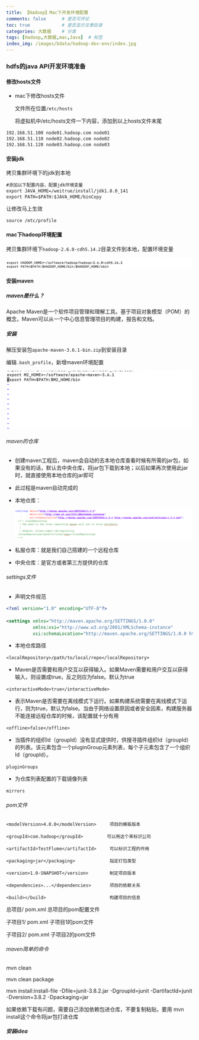 ```yaml
---
title: 【Hadoop】Mac下开发环境配置
comments: false      # 是否可评论
toc: true            # 是否显示文章目录
categories: 大数据    # 分类
tags: [Hadoop,大数据,mac,Java]  # 标签
index_img: /images/bdata/hadoop-dev-env/index.jpg
---
```


> <!-- more -->

### hdfs的java API开发环境准备

#### 修改hosts文件

- mac下修改hosts文件

  文件所在位置`/etc/hosts`

  将虚拟机中/etc/hosts文件一下内容，添加到以上hosts文件末尾

```
192.168.51.100 node01.hadoop.com node01
192.168.51.110 node02.hadoop.com node02
192.168.51.120 node03.hadoop.com node03
```

#### 安装jdk

拷贝集群环境下的jdk到本地

```
#添加以下配置内容，配置jdk环境变量
export JAVA_HOME=/weitrue/install/jdk1.8.0_141
export PATH=$PATH:$JAVA_HOME/binCopy
```

让修改马上生效

```
source /etc/profile
```

#### mac下hadoop环境配置

拷贝集群环境下`hadoop-2.6.0-cdh5.14.2`目录文件到本地，配置环境变量

![](/images/bdata/hadoop-dev-env/hadoop.png)

#### 安装maven

##### maven是什么？

Apache Maven是一个软件项目管理和理解工具。基于项目对象模型（POM）的概念，Maven可以从一个中心信息管理项目的构建，报告和文档。

##### 安装

解压安装包`apache-maven-3.6.1-bin.zip`到安装目录

编辑`.bash_profile`，新增maven环境配置

![](/images/bdata/hadoop-dev-env/maven.png)

###### maven的仓库

- 创建maven工程后，maven会自动的去本地仓库查看时候有所需的jar包，如果没有的话，默认去中央仓库，将jar包下载到本地；以后如果再次使用此jar时，就直接使用本地仓库的jar即可

- 此过程是maven自动完成的

- 本地仓库：

  ![](/images/bdata/hadoop-dev-env/repo.png)

- 私服仓库：就是我们自己搭建的一个远程仓库

- 中央仓库：是官方或者第三方提供的仓库

###### settings文件

- 声明文件规范

```xml
<?xml version="1.0" encoding="UTF-8"?>

<settings xmlns="http://maven.apache.org/SETTINGS/1.0.0"
          xmlns:xsi="http://www.w3.org/2001/XMLSchema-instance"
          xsi:schemaLocation="http://maven.apache.org/SETTINGS/1.0.0 http://maven.apache.org/xsd/settings-1.0.0.xsd">
```

- 本地仓库路径

`<localRepository>/path/to/local/repo</localRepository>`

- Maven是否需要和用户交互以获得输入。如果Maven需要和用户交互以获得输入，则设置成true，反之则应为false。默认为true 

`<interactiveMode>true</interactiveMode>`

- 表示Maven是否需要在离线模式下运行。如果构建系统需要在离线模式下运行，则为true，默认为false。当由于网络设置原因或者安全因素，构建服务器不能连接远程仓库的时候，该配置就十分有用 

`<offline>false</offline>`

- 当插件的组织Id（groupId）没有显式提供时，供搜寻插件组织Id（groupId）的列表。该元素包含一个pluginGroup元素列表，每个子元素包含了一个组织Id（groupId）。

`pluginGroups`

- 为仓库列表配置的下载镜像列表 

`mirrors`

###### pom文件

```
<modelVersion>4.0.0</modelVersion>     项目的模板版本

<groupId>com.hadoop</groupId>         可以用这个来标识公司

<artifactId>TestFlume</artifactId>     可以标识工程的作用

<packaging>jar</packaging>             指定打包类型       

<version>1.0-SNAPSHOT</version>        制定项目版本

<dependencies>...</dependencies>       项目的依赖关系

<build></build>                        构建项目的信息
```

总项目/ pom.xml 总项目的pom配置文件 

子项目1/ pom.xml 子项目1的pom文件 

子项目2/ pom.xml 子项目2的pom文件 

###### maven简单的命令

mvn clean 

mvn clean package

mvn install:install-file -Dfile=junit-3.8.2.jar -DgroupId=junit -DartifactId=junit -Dversion=3.8.2 -Dpackaging=jar

如果依赖下载有问题，需要自己添加依赖包进仓库，不要复制粘贴，要用 mvn install这个命令将jar包打进仓库

##### 安装idea



